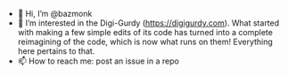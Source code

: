 - 👋 Hi, I’m @bazmonk
- 👀 I’m interested in the Digi-Gurdy (https://digigurdy.com).  What started with making a few simple edits of its code has turned into a complete reimagining of the code, which is now what runs on them!  Everything here pertains to that.
- 📫 How to reach me: post an issue in a repo

<!---
bazmonk/bazmonk is a ✨ special ✨ repository because its `README.md` (this file) appears on your GitHub profile.
You can click the Preview link to take a look at your changes.
--->
